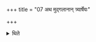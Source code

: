 +++
title = "07 अथ मुद्गलानान् त्र्यार्षेयः"

+++

<details><summary>थिते</summary>

7. Now there are three R̥ṣis of the Mudgalas. (The Hotr̥ says:) O Aṅgirasa, Bhārmyaśva, Maudgalya. (The Adhvaryu says:) In the manner of Mudgala, Bhr̥myaśva Aṅgiras.  
</details>
